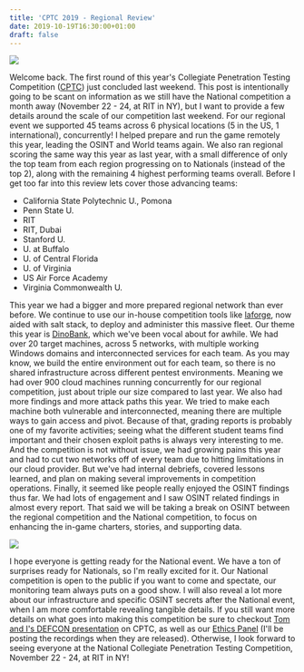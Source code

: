 ```yaml
---
title: 'CPTC 2019 - Regional Review'
date: 2019-10-19T16:30:00+01:00
draft: false
---
```


[![](https://1.bp.blogspot.com/-uXYPGp7C_U4/XanqetxaeOI/AAAAAAAAKq0/nJAMiJfTWl4biMwMrHG9iqEjihPWjufMgCLcBGAsYHQ/s640/cptc_west_logo.jpg)](https://1.bp.blogspot.com/-uXYPGp7C_U4/XanqetxaeOI/AAAAAAAAKq0/nJAMiJfTWl4biMwMrHG9iqEjihPWjufMgCLcBGAsYHQ/s1600/cptc_west_logo.jpg)

Welcome back. The first round of this year's Collegiate Penetration Testing Competition ([CPTC](https://nationalcptc.org/)) just concluded last weekend. This post is intentionally going to be scant on information as we still have the National competition a month away (November 22 - 24, at RIT in NY), but I want to provide a few details around the scale of our competition last weekend. For our regional event we supported 45 teams across 6 physical locations (5 in the US, 1 international), concurrently! I helped prepare and run the game remotely this year, leading the OSINT and World teams again. We also ran regional scoring the same way this year as last year, with a small difference of only the top team from each region progressing on to Nationals (instead of the top 2), along with the remaining 4 highest performing teams overall. Before I get too far into this review lets cover those advancing teams:  

*   California State Polytechnic U., Pomona
*   Penn State U.
*   RIT
*   RIT, Dubai
*   Stanford U.
*   U. at Buffalo
*   U. of Central Florida
*   U. of Virginia
*   US Air Force Academy
*   Virginia Commonwealth U.

This year we had a bigger and more prepared regional network than ever before. We continue to use our in-house competition tools like [laforge](https://github.com/gen0cide/laforge), now aided with salt stack, to deploy and administer this massive fleet. Our theme this year is [DinoBank](http://www.dinobank.us/), which we've been vocal about for awhile. We had over 20 target machines, across 5 networks, with multiple working Windows domains and interconnected services for each team. As you may know, we build the entire environment out for each team, so there is no shared infrastructure across different pentest environments. Meaning we had over 900 cloud machines running concurrently for our regional competition, just about triple our size compared to last year. We also had more findings and more attack paths this year. We tried to make each machine both vulnerable and interconnected, meaning there are multiple ways to gain access and pivot. Because of that, grading reports is probably one of my favorite activities; seeing what the different student teams find important and their chosen exploit paths is always very interesting to me. And the competition is not without issue, we had growing pains this year and had to cut two networks off of every team due to hitting limitations in our cloud provider. But we've had internal debriefs, covered lessons learned, and plan on making several improvements in competition operations. Finally, it seemed like people really enjoyed the OSINT findings thus far. We had lots of engagement and I saw OSINT related findings in almost every report. That said we will be taking a break on OSINT between the regional competition and the National competition, to focus on enhancing the in-game charters, stories, and supporting data.  
  

[![](https://1.bp.blogspot.com/-iY7tHhqC78k/Xag0jhdq-FI/AAAAAAAAKqE/mCVqu5DzuVIUy51szEOiQImhh_Hz5jj9ACLcBGAsYHQ/s640/Screen%2BShot%2B2019-10-13%2Bat%2B5.04.26%2BAM.png)](https://1.bp.blogspot.com/-iY7tHhqC78k/Xag0jhdq-FI/AAAAAAAAKqE/mCVqu5DzuVIUy51szEOiQImhh_Hz5jj9ACLcBGAsYHQ/s1600/Screen%2BShot%2B2019-10-13%2Bat%2B5.04.26%2BAM.png)

I hope everyone is getting ready for the National event. We have a ton of surprises ready for Nationals, so I'm really excited for it. Our National competition is open to the public if you want to come and spectate, our monitoring team always puts on a good show. I will also reveal a lot more about our infrastructure and specific OSINT secrets after the National event, when I am more comfortable revealing tangible details. If you still want more details on what goes into making this competition be sure to checkout [Tom and I's DEFCON presentation](https://github.com/ahhh/presentations/blob/master/DEFCON27%20-%20Wall%20of%20Sheep%20-%20CPTCv3.pdf) on CPTC, as well as our [Ethics Panel](https://github.com/ahhh/presentations/blob/master/DEFCON27%20-%20EthicsVillage%20-%20CPTCv3.pdf) (I'll be posting the recordings when they are released). Otherwise, I look forward to seeing everyone at the National Collegiate Penetration Testing Competition, November 22 - 24, at RIT in NY!